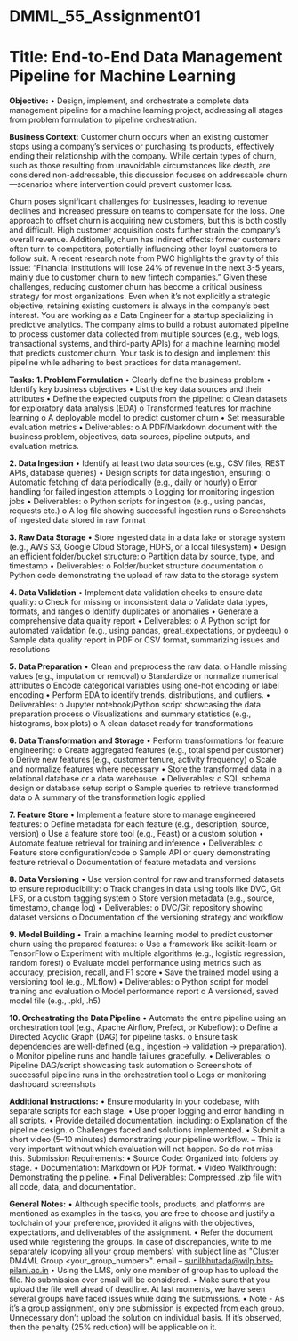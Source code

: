 # DMML_55_Assignment01

# **Title: End-to-End Data Management Pipeline for Machine Learning**

**Objective:**
•	Design, implement, and orchestrate a complete data management pipeline for a machine learning project, addressing all stages from problem formulation to pipeline orchestration.

**Business Context:**
Customer churn occurs when an existing customer stops using a company’s services or purchasing its products, effectively ending their relationship with the company. While certain types of churn, such as those resulting from unavoidable circumstances like death, are considered non-addressable, this discussion focuses on addressable churn—scenarios where intervention could prevent customer loss.

Churn poses significant challenges for businesses, leading to revenue declines and increased pressure on teams to compensate for the loss. One approach to offset churn is acquiring new customers, but this is both costly and difficult. High customer acquisition costs further strain the company’s overall revenue. Additionally, churn has indirect effects: former customers often turn to competitors, potentially influencing other loyal customers to follow suit.
A recent research note from PWC highlights the gravity of this issue:
“Financial institutions will lose 24% of revenue in the next 3-5 years, mainly due to customer churn to new fintech companies.”
Given these challenges, reducing customer churn has become a critical business strategy for most organizations. Even when it’s not explicitly a strategic objective, retaining existing customers is always in the company’s best interest.
You are working as a Data Engineer for a startup specializing in predictive analytics. The company aims to build a robust automated pipeline to process customer data collected from multiple sources (e.g., web logs, transactional systems, and third-party APIs) for a machine learning model that predicts customer churn. Your task is to design and implement this pipeline while adhering to best practices for data management.

**Tasks:**
**1. Problem Formulation**
  •	Clearly define the business problem 
  •	Identify key business objectives 
  •	List the key data sources and their attributes 
  •	Define the expected outputs from the pipeline:
      o	Clean datasets for exploratory data analysis (EDA)
      o	Transformed features for machine learning
      o	A deployable model to predict customer churn
  •	Set measurable evaluation metrics
  •	Deliverables:
      o	A PDF/Markdown document with the business problem, objectives, data sources, pipeline outputs, and evaluation metrics.
      
**2. Data Ingestion**
•	Identify at least two data sources (e.g., CSV files, REST APIs, database queries)
•	Design scripts for data ingestion, ensuring:
    o	Automatic fetching of data periodically (e.g., daily or hourly)
    o	Error handling for failed ingestion attempts
    o	Logging for monitoring ingestion jobs
•	Deliverables:
    o	Python scripts for ingestion (e.g., using pandas, requests etc.)
    o	A log file showing successful ingestion runs
    o	Screenshots of ingested data stored in raw format

**3. Raw Data Storage**
•	Store ingested data in a data lake or storage system (e.g., AWS S3, Google Cloud Storage, HDFS, or a local filesystem)
•	Design an efficient folder/bucket structure:
    o	Partition data by source, type, and timestamp
•	Deliverables:
    o	Folder/bucket structure documentation
    o	Python code demonstrating the upload of raw data to the storage system

**4. Data Validation**
•	Implement data validation checks to ensure data quality:
    o	Check for missing or inconsistent data
    o	Validate data types, formats, and ranges
    o	Identify duplicates or anomalies
    •	Generate a comprehensive data quality report
•	Deliverables:
    o	A Python script for automated validation (e.g., using pandas, great_expectations, or pydeequ)
    o	Sample data quality report in PDF or CSV format, summarizing issues and resolutions

**5. Data Preparation**
•	Clean and preprocess the raw data:
    o	Handle missing values (e.g., imputation or removal)
    o	Standardize or normalize numerical attributes
    o	Encode categorical variables using one-hot encoding or label encoding
•	Perform EDA to identify trends, distributions, and outliers.
•	Deliverables:
    o	Jupyter notebook/Python script showcasing the data preparation process
    o	Visualizations and summary statistics (e.g., histograms, box plots)
    o	A clean dataset ready for transformations

**6. Data Transformation and Storage**
•	Perform transformations for feature engineering:
    o	Create aggregated features (e.g., total spend per customer)
    o	Derive new features (e.g., customer tenure, activity frequency)
    o	Scale and normalize features where necessary
•	Store the transformed data in a relational database or a data warehouse.
•	Deliverables:
    o	SQL schema design or database setup script
    o	Sample queries to retrieve transformed data
    o	A summary of the transformation logic applied

**7. Feature Store**
•	Implement a feature store to manage engineered features:
    o	Define metadata for each feature (e.g., description, source, version)
    o	Use a feature store tool (e.g., Feast) or a custom solution
•	Automate feature retrieval for training and inference
•	Deliverables:
    o	Feature store configuration/code
    o	Sample API or query demonstrating feature retrieval
    o	Documentation of feature metadata and versions
    
**8. Data Versioning**
•	Use version control for raw and transformed datasets to ensure reproducibility:
    o	Track changes in data using tools like DVC, Git LFS, or a custom tagging system
    o	Store version metadata (e.g., source, timestamp, change log)
•	Deliverables:
    o	DVC/Git repository showing dataset versions
    o	Documentation of the versioning strategy and workflow

**9. Model Building**
•	Train a machine learning model to predict customer churn using the prepared features:
    o	Use a framework like scikit-learn or TensorFlow
    o	Experiment with multiple algorithms (e.g., logistic regression, random forest)
    o	Evaluate model performance using metrics such as accuracy, precision, recall, and F1 score
•	Save the trained model using a versioning tool (e.g., MLflow)
•	Deliverables:
    o	Python script for model training and evaluation
    o	Model performance report
    o	A versioned, saved model file (e.g., .pkl, .h5)

**10. Orchestrating the Data Pipeline**
•	Automate the entire pipeline using an orchestration tool (e.g., Apache Airflow, Prefect, or Kubeflow):
    o	Define a Directed Acyclic Graph (DAG) for pipeline tasks.
    o	Ensure task dependencies are well-defined (e.g., ingestion → validation → preparation).
    o	Monitor pipeline runs and handle failures gracefully.
•	Deliverables:
    o	Pipeline DAG/script showcasing task automation
    o	Screenshots of successful pipeline runs in the orchestration tool
    o	Logs or monitoring dashboard screenshots

**Additional Instructions:**
•	Ensure modularity in your codebase, with separate scripts for each stage.
•	Use proper logging and error handling in all scripts.
•	Provide detailed documentation, including:
    o	Explanation of the pipeline design.
    o	Challenges faced and solutions implemented.
•	Submit a short video (5–10 minutes) demonstrating your pipeline workflow. – This is very important without which evaluation will not happen. So do not miss this. 
Submission Requirements:
•	Source Code: Organized into folders by stage.
•	Documentation: Markdown or PDF format.
•	Video Walkthrough: Demonstrating the pipeline.
•	Final Deliverables: Compressed .zip file with all code, data, and documentation.

**General Notes:**
•	Although specific tools, products, and platforms are mentioned as examples in the tasks, you are free to choose and justify a toolchain of your preference, provided it aligns with the objectives, expectations, and deliverables of the assignment.
•	Refer the document used while registering the groups. In case of discrepancies, write to me separately (copying all your group members) with subject line as "Cluster DM4ML Group <your_group_number>".  email – sunilbhutada@wilp.bits-pilani.ac.in
•	Using the LMS, only one member of group has to upload the file. No submission over email will be considered.
•	Make sure that you upload the file well ahead of deadline. At last moments, we have seen several groups have faced issues while doing the submissions.
•	Note - As it’s a group assignment, only one submission is expected from each group. Unnecessary don’t upload the solution on individual basis. If it’s observed, then the penalty (25% reduction) will be applicable on it. 







